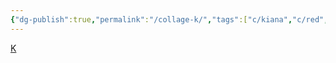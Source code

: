 ```yaml
---
{"dg-publish":true,"permalink":"/collage-k/","tags":["c/kiana","c/red","c/letters","c/dance","c/CI","c/woman","c/series","c/flat-background"],"created":"2024-01-02T09:05:56.203-05:00","updated":"2024-01-02T09:14:21.354-05:00"}
---
```



[K](https://www.instagram.com/p/B8c6le4BGQt/)
